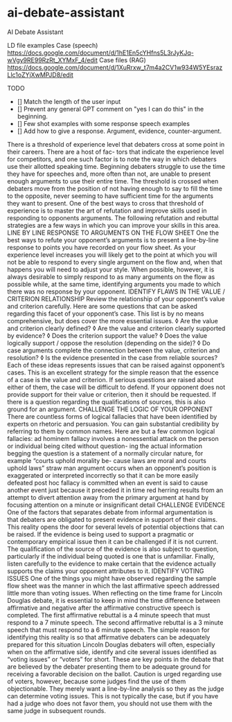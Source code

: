 # ai-debate-assistant
AI Debate Assistant


LD file examples
Case (speech)
https://docs.google.com/document/d/1hE1En5cYHfns5L3rJyKJq-wVgy9RE99RzRt_XYMxF_4/edit
Case files (RAG)
https://docs.google.com/document/d/1XuRrxw_t7m4a2CV1w934W5YEsrazLlc1oZYjXwMPJD8/edit


TODO 
- [] Match the length of the user input
- [] Prevent any general GPT comment on "yes I can do this" in the beginning.
- [] Few shot examples with some response speech examples
- [] Add how to give a response. Argument, evidence, counter-argument.



There is a threshold of experience level that debaters cross at some point in their careers. There are a host of fac- tors that indicate the experience level for competitors, and one such factor is to note the way in which debaters
use their allotted speaking time. Beginning debaters struggle to use the time they have for speeches and, more
often than not, are unable to present enough arguments to use their entire time. The threshold is crossed when
debaters move from the position of not having enough to say to fill the time to the opposite, never seeming to
have sufficient time for the arguments they want to present.
One of the best ways to cross that threshold of experience is to master the art of refutation and improve skills
used in responding to opponents arguments. The following refutation and rebuttal strategies are a few ways in
which you can improve your skills in this area.
LINE BY LINE RESPONSE TO ARGUMENTS ON THE FLOW SHEET
One the best ways to refute your opponent’s arguments is to present a line-by-line response to points you have
recorded on your flow sheet. As your experience level increases you will likely get to the point at which you
will not be able to respond to every single argument on the flow and, when that happens you will need to adjust
your style. When possible, however, it is always desirable to simply respond to as many arguments on the flow
as possible while, at the same time, identifying arguments you made to which there was no response by your
opponent.
IDENTIFY FLAWS IN THE VALUE / CRITERION RELATIONSHIP
Review the relationship of your opponent’s value and criterion carefully. Here are some questions that
can be asked regarding this facet of your opponent’s case. This list is by no means comprehensive, but does
cover the more essential issues.
◊	 Are the value and criterion clearly defined?
◊	 Are the value and criterion clearly supported by evidence?
◊	 Does the criterion support the value?
◊	 Does the value logically support / oppose the resolution (depending on the side)?
◊	 Do case arguments complete the connection between the value, criterion and resolution?
◊	 Is the evidence presented in the case from reliable sources?
Each of these ideas represents issues that can be raised against opponent’s cases. This is an excellent strategy
for the simple reason that the essence of a case is the value and criterion. If serious questions are raised about
either of them, the case will be difficult to defend. If your opponent does not provide support for their value or
criterion, then it should be requested. If there is a question regarding the qualifications of sources, this is also
ground for an argument.
CHALLENGE THE LOGIC OF YOUR OPPONENT
There are countless forms of logical fallacies that have been identified by experts on rhetoric and persuasion.
You can gain substantial credibility by referring to them by common names. Here are but a few common logical 
fallacies:
ad hominem fallacy involves a nonessential attack on the person or individual being cited without question- ing the actual information
begging the question is a statement of a normally circular nature, for example “courts uphold morality be- cause laws are moral and courts uphold laws”
straw man argument occurs when an opponent’s position is exaggerated or interpreted incorrectly so that it
can be more easily defeated
post hoc fallacy is committed when an event is said to cause another event just because it preceded it in time
red herring results from an attempt to divert attention away from the primary argument at hand by focusing
attention on a minute or insignificant detail
CHALLENGE EVIDENCE
One of the factors that separates debate from informal argumentation is that debaters are obligated to present
evidence in support of their claims. This reality opens the door for several levels of potential objections that
can be raised. If the evidence is being used to support a pragmatic or contemporary empirical issue then it can
be challenged if it is not current.
The qualification of the source of the evidence is also subject to question, particularly if the individual being
quoted is one that is unfamiliar. Finally, listen carefully to the evidence to make certain that the evidence actually supports the claims your opponent attributes to it.
IDENTIFY VOTING ISSUES
 One of the things you might have observed regarding the sample flow sheet was the manner in which the last
affirmative speech addressed little more than voting issues. When reflecting on the time frame for Lincoln
Douglas debate, it is essential to keep in mind the time difference between affirmative and negative after the
affirmative constructive speech is completed. The first affirmative rebuttal is a 4 minute speech that must
respond to a 7 minute speech. The second affirmative rebuttal is a 3 minute speech that must respond to a 6
minute speech. The simple reason for identifying this reality is so that affirmative debaters can be adequately
prepared for this situation
Lincoln Douglas debaters will often, especially when on the affirmative side, identify and cite several issues
identified as “voting issues” or “voters” for short. These are key points in the debate that are believed by the
debater presenting them to be adequate ground for receiving a favorable decision on the ballot.
Caution is urged regarding use of voters, however, because some judges find the use of them objectionable.
They merely want a line-by-line analysis so they as the judge can determine voting issues. This is not typically
the case, but if you have had a judge who does not favor them, you should not use them with the same judge
in subsequent rounds. 
